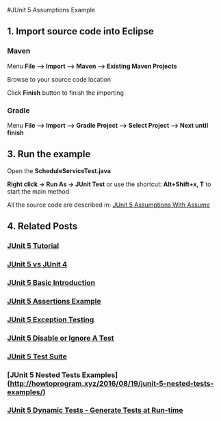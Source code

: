#JUnit 5 Assumptions Example


## 1. Import source code into Eclipse
### Maven

Menu **File –> Import –> Maven –> Existing Maven Projects**

Browse to your source code location

Click **Finish** button to finish the importing

### Gradle
Menu **File –> Import –> Gradle Project –> Select Project --> Next until finish**

## 3. Run the example


Open the **ScheduleServiceTest.java** 

**Right click -> Run As -> JUnit Test** or use the shortcut: **Alt+Shift+x, T** to start the main method

All the source code are described in: [JUnit 5 Assumptions With Assume](http://howtoprogram.xyz/2016/08/17/junit-5-assumptions-assume/)

## 4. Related Posts
### [JUnit 5 Tutorial](http://howtoprogram.xyz/java-technologies/junit-5-tutorial/)
### [JUnit 5 vs JUnit 4](http://howtoprogram.xyz/2016/08/10/junit-5-vs-junit-4/)
### [JUnit 5 Basic Introduction](http://howtoprogram.xyz/2016/08/07/junit-5-basic-introduction/)
### [JUnit 5 Assertions Example](http://howtoprogram.xyz/2016/08/12/junit-5-assertions-example/)
### [JUnit 5 Exception Testing](http://howtoprogram.xyz/2016/08/15/junit-5-exception-testing/)
### [JUnit 5 Disable or Ignore A Test](http://howtoprogram.xyz/2016/08/14/junit-5-disable-ignore-tests/)
### [JUnit 5 Test Suite ](http://howtoprogram.xyz/2016/08/16/junit-5-test-suite/)
### [JUnit 5 Nested Tests Examples] (http://howtoprogram.xyz/2016/08/19/junit-5-nested-tests-examples/)
### [JUnit 5 Dynamic Tests - Generate Tests at Run-time](http://howtoprogram.xyz/2016/08/21/junit-5-dynamic-tests/)
